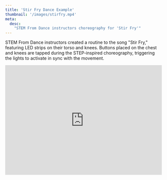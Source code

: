 ```yaml
---
title: 'Stir Fry Dance Example'
thumbnail: '/images/stirfry.mp4'
meta:
  desc:
    "STEM From Dance instructors choreography for 'Stir Fry'"
---
```


STEM From Dance instructors created a routine to the song "Stir Fry," featuring LED strips on their torso and knees. Buttons placed on the chest and knees are tapped during the STEP-inspired choreography, triggering the lights to activate in sync with the movement.

<div style="position:relative;height:0;padding-bottom:70%;overflow:hidden;"><iframe style="position:absolute;top:0;left:0;width:100%;height:100%;" src="https://maker.makecode.com/#pub:_csFEbyf2PXTb" frameborder="0" sandbox="allow-popups allow-forms allow-scripts allow-same-origin"></iframe></div>
